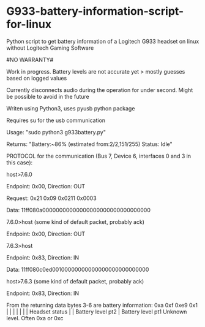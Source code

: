 # G933-battery-information-script-for-linux
Python script to get battery information of a Logitech G933 headset on linux without Logitech Gaming Software

#NO WARRANTY#

Work in progress. Battery levels are not accurate yet > mostly guesses based on logged values

Currently disconnects audio during the operation for under second. Might be possible to avoid in the future

Writen using Python3, uses pyusb python package

Requires su for the usb communication

Usage: "sudo python3 g933battery.py"

Returns: "Battery:~86% (estimated from:2/2,151/255) Status: Idle"

PROTOCOL for the communication (Bus 7, Device 6, interfaces 0 and 3 in this case):


host>7.6.0

Endpoint: 0x00, Direction: OUT

Request: 0x21 0x09 0x0211 0x0003

Data: 11ff080a00000000000000000000000000000000


7.6.0>host (some kind of default packet, probably ack)

Endpoint: 0x00, Direction: OUT


7.6.3>host

Endpoint: 0x83, Direction: IN

Data: 11ff080c0ed00100000000000000000000000000


host>7.6.3 (some kind of default packet, probably ack)

Endpoint: 0x83, Direction: IN

From the returning data bytes 3-6 are battery information:
0xa 0xf 0xe9 0x1
|   |   |    |
|   |   |    Headset status
|   |   Battery level pt2
|   Battery level pt1
Unknown level. Often 0xa or 0xc

